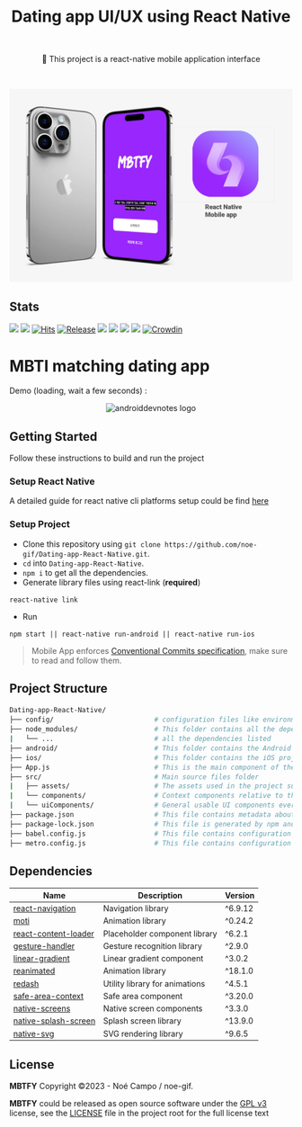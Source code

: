 <h1 align="center">Dating app UI/UX using React Native</h1></br>

<p align="center">
📱 This project is a react-native mobile application interface
</p>
<br>

<p align="center">
<img src="assets/Sans-titre.png" alt="banner"></img>
</p>


## Stats

![](https://img.shields.io/tokei/lines/noe-gif/Dating-app-React-Native?color=orange&label=Total%20Lines&logo=kotlin&logoColor=white)
[![](https://img.shields.io/github/downloads/noe-gif/Dating-app-React-Native/total?color=orange&label=Total%20Downloads%20(GitHub)&logo=github&logoColor=white)](https://tooomm.github.io/github-release-stats/?username=noe-gif&repository=Dating-app-React-Native)
[![Hits](https://hits.seeyoufarm.com/api/count/incr/badge.svg?url=https%3A%2F%2Fgithub.com%2Fnoe-gif%2FDating-app-React-Native&count_bg=%239A3DC8&title_bg=%23555555&icon=tencentweibo.svg&icon_color=%23E7E7E7&title=Total+Visits&edge_flat=false)](https://hits.seeyoufarm.com)
[![Release](https://img.shields.io/github/v/release/noe-gif/Dating-app-React-Native?color=52be80&label=Release)](https://github.com/noe-gif/Dating-app-React-Native/releases)
![](https://img.shields.io/github/languages/count/noe-gif/Dating-app-React-Native?color=white&label=Languages)
![](https://img.shields.io/github/license/noe-gif/Dating-app-React-Native?color=red&label=License)
![](https://img.shields.io/badge/Minimum%20SDK-23%20(Marshmallow)-839192?logo=android&logoColor=white)
![](https://img.shields.io/badge/Target%20SDK-33%20(Android%2013)-566573?logo=android&logoColor=white)
[![Crowdin](https://badges.crowdin.net/inure/localized.svg)](https://crowdin.com/project/inure)

# MBTI matching dating app

Demo (loading, wait a few seconds) :

<p align="center">
<img src="assets/lv_0_20230502125528.gif" alt="androiddevnotes logo"></img>
</p>

## Getting Started

Follow these instructions to build and run the project

### Setup React Native

A detailed guide for react native cli platforms setup could be find [here](https://reactnative.dev/docs/environment-setup)

### Setup Project

- Clone this repository using `git clone https://github.com/noe-gif/Dating-app-React-Native.git`.
- `cd` into `Dating-app-React-Native`.
- `npm i` to get all the dependencies.
- Generate library files using react-link (**required**) 
```
react-native link
```
- Run
```
npm start || react-native run-android || react-native run-ios
```
> Mobile App enforces [Conventional Commits specification](https://www.conventionalcommits.org/en/v1.0.0/), make sure to read and follow them.

## Project Structure

```bash
Dating-app-React-Native/
├── config/                         # configuration files like environment_config
├── node_modules/                   # This folder contains all the dependencies that the project requires, including React Native itself.
|   └── ...                         # all the dependencies listed
├── android/                        # This folder contains the Android project files, including Gradle build files, Java source code, and XML layout files.
├── ios/                            # This folder contains the iOS project files, including Xcode project files, Objective-C and Swift source code files.
├── App.js                          # This is the main component of the React Native app and is responsible for rendering the UI.
├── src/                            # Main source files folder
|   ├── assets/                     # The assets used in the project such as pngs / svgs..
|   └── components/                 # Context components relative to the app itself
|   └── uiComponents/               # General usable UI components everywhere through the app such as headers, drawers,..
├── package.json                    # This file contains metadata about the project, including the project name, version, and dependencies.
├── package-lock.json               # This file is generated by npm and ensures that the project's dependencies are installed in a consistent manner.
├── babel.config.js                 # This file contains configuration for the Babel transpiler
├── metro.config.js                 # This file contains configuration for the Metro bundler
```

## Dependencies

| Name                   | Description                                  | Version                    |
| ---------------------- | -------------------------------------------- | -------------------------- |
| [react-navigation]     | Navigation library                           | ^6.9.12                    |
| [moti]                 | Animation library                            | ^0.24.2                    |
| [react-content-loader] | Placeholder component library                | ^6.2.1                     |
| [gesture-handler]      | Gesture recognition library                  | ^2.9.0                     |
| [linear-gradient]      | Linear gradient component                    | ^3.0.2                     |
| [reanimated]           | Animation library                            | ^18.1.0                    |
| [redash]               | Utility library for animations               | ^4.5.1                     |
| [safe-area-context]    | Safe area component                          | ^3.20.0                    |
| [native-screens]       | Native screen components                     | ^3.3.0                     |
| [native-splash-screen] | Splash screen library                        | ^13.9.0                    |
| [native-svg]           | SVG rendering library                        | ^9.6.5                     |

## License

**MBTFY** Copyright ©2023 - Noé Campo / noe-gif.

**MBTFY** could be released as open source software under
the [GPL v3](https://opensource.org/licenses/gpl-3.0.html)
license, see the [LICENSE](./LICENSE) file in the project root for the full license text

[react-navigation]: https://reactnavigation.org/docs/getting-started/
[moti]: https://moti.fyi/
[react-content-loader]: https://www.npmjs.com/package/react-content-loader
[gesture-handler]: https://www.npmjs.com/package/react-native-gesture-handler
[linear-gradient]: https://github.com/react-native-linear-gradient/react-native-linear-gradient
[reanimated]: https://docs.swmansion.com/react-native-reanimated/
[redash]: https://www.npmjs.com/package/redash
[safe-area-context]: https://www.npmjs.com/package/react-native-safe-area-context
[native-screens]: https://www.npmjs.com/package/react-native-screens
[native-splash-screen]: https://www.npmjs.com/package/react-native-splash-screen
[native-svg]: https://www.npmjs.com/package/react-native-svg


[tutorial]: assets/lv_0_20230502125528.gif
[banner]: assets/Sans-titre.png
